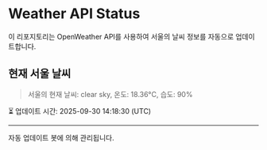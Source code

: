 
# Weather API Status

이 리포지토리는 OpenWeather API를 사용하여 서울의 날씨 정보를 자동으로 업데이트합니다.

## 현재 서울 날씨
> 서울의 현재 날씨: clear sky, 온도: 18.36°C, 습도: 90%

⏳ 업데이트 시간: 2025-09-30 14:18:30 (UTC)

---
자동 업데이트 봇에 의해 관리됩니다.
